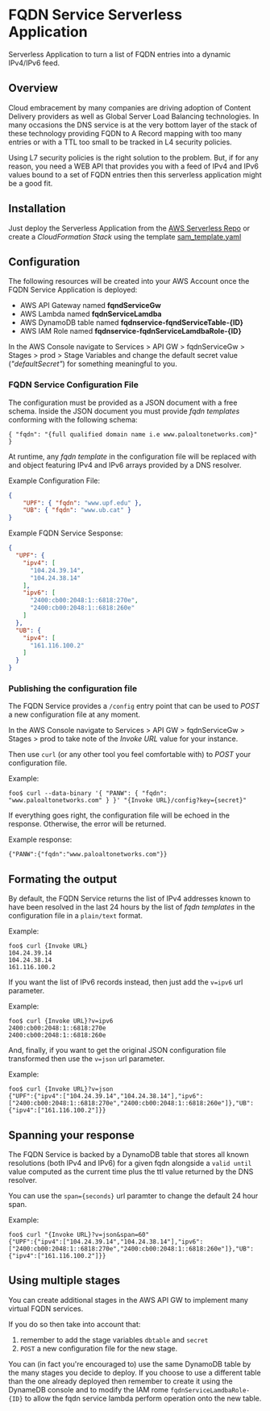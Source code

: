 # FQDN Service Serverless Application
Serverless Application to turn a list of FQDN entries into a dynamic IPv4/IPv6 feed.

## Overview

Cloud embracement by many companies are driving adoption of Content Delivery providers as well as Global Server Load Balancing technologies. In many occasions the DNS service is at the very bottom layer of the stack of these technology providing FQDN to A Record mapping with too many entries or with a TTL too small to be tracked in L4 security policies.

Using L7 security policies is the right solution to the problem. But, if for any reason, you need a WEB API that provides you with a feed of IPv4 and IPv6 values bound to a set of FQDN entries then this serverless application might be a good fit.

## Installation

Just deploy the Serverless Application from the [AWS Serverless Repo](https://serverlessrepo.aws.amazon.com/#/applications/arn:aws:serverlessrepo:us-east-1:298629197879:applications~fqdnService) or create a _CloudFormation Stack_ using the template [sam_template.yaml](https://github.com/PaloAltoNetworks/fqdn-service/blob/master/sam_template.yaml)

## Configuration

The following resources will be created into your AWS Account once the FQDN Service Application is deployed:
- AWS API Gateway named **fqndServiceGw**
- AWS Lambda named **fqdnServiceLamdba**
- AWS DynamoDB table named **fqdnservice-fqndServiceTable-{ID}**
- AWS IAM Role named **fqdnservice-fqdnServiceLamdbaRole-{ID}**

In the AWS Console navigate to Services > API GW > fqdnServiceGw > Stages > prod > Stage Variables and change the default secret value (*"defaultSecret"*) for something meaningful to you.

### FQDN Service Configuration File

The configuration must be provided as a JSON document with a free schema. Inside the JSON document you must provide *fqdn templates* conforming with the following schema:

`{ "fqdn": "{full qualified domain name i.e www.paloaltonetworks.com}" }`

At runtime, any *fqdn template* in the configuration file will be replaced with and object featuring IPv4 and IPv6 arrays provided by a DNS resolver.

Example Configuration File:

```json
{
    "UPF": { "fqdn": "www.upf.edu" },
    "UB": { "fqdn": "www.ub.cat" }
}
```

Example FQDN Service Sesponse:
```json
{
  "UPF": {
    "ipv4": [
      "104.24.39.14",
      "104.24.38.14"
    ],
    "ipv6": [
      "2400:cb00:2048:1::6818:270e",
      "2400:cb00:2048:1::6818:260e"
    ]
  },
  "UB": {
    "ipv4": [
      "161.116.100.2"
    ]
  }
}
```

### Publishing the configuration file

The FQDN Service provides a `/config` entry point that can be used to _POST_ a new configuration file at any moment.

In the AWS Console navigate to Services > API GW > fqdnServiceGw > Stages > prod to take note of the _Invoke URL_ value for your instance.

Then use `curl` (or any other tool you feel comfortable with) to _POST_ your configuration file.

Example:
```console
foo$ curl --data-binary '{ "PANW": { "fqdn": "www.paloaltonetworks.com" } }' "{Invoke URL}/config?key={secret}"
```

If everything goes right, the configuration file will be echoed in the response. Otherwise, the error will be returned.

Example response:
```console
{"PANW":{"fqdn":"www.paloaltonetworks.com"}}
```

## Formating the output

By default, the FQDN Service returns the list of IPv4 addresses known to have been resolved in the last 24 hours by the list of *fqdn templates* in the configuration file in a `plain/text` format.

Example:
```console
foo$ curl {Invoke URL}
104.24.39.14
104.24.38.14
161.116.100.2
```

If you want the list of IPv6 records instead, then just add the `v=ipv6` url parameter.

Example:
```console
foo$ curl {Invoke URL}?v=ipv6
2400:cb00:2048:1::6818:270e
2400:cb00:2048:1::6818:260e
```

And, finally, if you want to get the original JSON configuration file transformed then use the `v=json` url parameter.

Example:
```console
foo$ curl {Invoke URL}?v=json
{"UPF":{"ipv4":["104.24.39.14","104.24.38.14"],"ipv6":["2400:cb00:2048:1::6818:270e","2400:cb00:2048:1::6818:260e"]},"UB":{"ipv4":["161.116.100.2"]}}
```

## Spanning your response

The FQDN Service is backed by a DynamoDB table that stores all known resolutions (both IPv4 and IPv6) for a given fqdn alongside a `valid until` value computed as the current time plus the ttl value returned by the DNS resolver.

You can use the `span={seconds}` url paramter to change the default 24 hour span.

Example:
```console
foo$ curl "{Invoke URL}?v=json&span=60"
{"UPF":{"ipv4":["104.24.39.14","104.24.38.14"],"ipv6":["2400:cb00:2048:1::6818:270e","2400:cb00:2048:1::6818:260e"]},"UB":{"ipv4":["161.116.100.2"]}}
```

## Using multiple stages

You can create additional stages in the AWS API GW to implement many virtual FQDN services.

If you do so then take into account that:

1. remember to add the stage variables `dbtable` and `secret`
2. `POST` a new configuration file for the new stage.

You can (in fact you're encouraged to) use the same DynamoDB table by the many stages you decide to deploy. If you choose to use a different table than the one already deployed then remember to create it using the DynameDB console and to modify the IAM rome `fqdnServiceLamdbaRole-{ID}` to allow the fqdn service lambda perform operation onto the new table.
